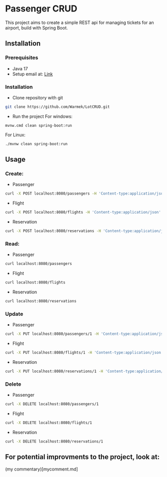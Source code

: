# Passenger CRUD
This project aims to create a simple REST api for managing tickets for an airport, build with Spring Boot.

## Installation
### Prerequisites
- Java 17
- Setup email at: [Link](https://myaccount.google.com/apppasswords)
### Installation
- Clone repository with git
```bash
git clone https://github.com/Warmek/LotCRUD.git
```
- Run the project
For windows:
```shell
mvnw.cmd clean spring-boot:run
```
For Linux:
```bash
./mvnw clean spring-boot:run
```

## Usage
### Create:
- Passenger
```bash
curl -X POST localhost:8080/passengers -H 'Content-type:application/json' -d '{"firstName": "John", "lastName": "Doe", "email": "jd@gmail.com", "phoneNumber": "000000000"}'
```
- Flight
```bash
curl -X POST localhost:8080/flights -H 'Content-type:application/json' -d '{"origin": "startPlace", "destination": "targetPlace", "flightTime": 90, "oneWay": true}'
```
- Reservation
```bash
curl -X POST localhost:8080/reservations -H 'Content-type:application/json' -d '{"flightNumber": 1, "passengerNumber": 1, "didTakeoff": true, "seatNumber": 1}'
```
### Read:
- Passenger
```bash
curl localhost:8080/passengers
```
- Flight
```bash
curl localhost:8080/flights
```
- Reservation
```bash
curl localhost:8080/reservations
```

### Update
- Passenger
```bash
curl -X PUT localhost:8080/passengers/1 -H 'Content-type:application/json' -d '{"firstName":"John","lastName":"Doe","email":"jd@gmail.com","phoneNumber":"000000000"}'
```
- Flight
```bash
curl -X PUT localhost:8080/flights/1 -H 'Content-type:application/json' -d '{"origin":"startPlace","destination":"targetPlace","flightTime":90,"oneWay":true,"seatNumber":2}'
```
- Reservation
```bash
curl -X PUT localhost:8080/reservations/1 -H 'Content-type:application/json' -d '{"flightNumber":1,"seatNumber":1,"passengerId":1,"passangerName":"John","passangerLastName":"Doe","passangerEmail":"jd@gmail.com","passangerPhoneNumber":"000000000","didTakeoff":true}'
```

### Delete
- Passenger
```bash
curl -X DELETE localhost:8080/passengers/1
```
- Flight
```bash
curl -X DELETE localhost:8080/flights/1
```
- Reservation
```bash
curl -X DELETE localhost:8080/reservations/1
```
## For potential improvments to the project, look at: 
(my commentary)[mycomment.md]
